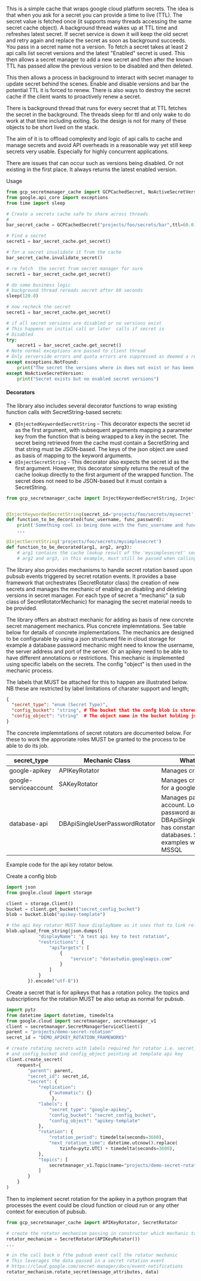 This is a simple cache that wraps google cloud platform secrets.
The idea is that when you ask for a secret you can provide a time to live (TTL).
The secret value is fetched once (it supports many threads accessing the same secret cache object). A background thread wakes up at TTL time and refreshes latest secret. If secret service is down it will keep the old secret and retry again and replace the secret as soon as background succeeds.
You pass in a secret name not a version. To fetch a secret takes at least 2 api calls list secret versions and the latest "Enabled" secret is used. This then allows a secret manager to add a new secret and then after the known TTL has passed allow the previous version to be disabled and then deleted.

This then allows a process in background to interact with secret manager to update secret behind the scenes. Enable and disable versions and bar the potential TTL it is forced to renew.
There is also ways to destroy the secret cache if the client wants to proactively renew a secret.

There is background thread that runs for every secret that at TTL fetches the secret in the background. The threads sleep for ttl and only wake to do work at that time including exiting. So the design is not for many of these objects to be short lived on the stack.

The aim of it is to offload complexity and logic of api calls to cache and manage secrets and avoid API overheads in a reasonable way yet still keep secrets very usable. Especially for highly concurrent applications.

There are issues that can occur such as versions being disabled. Or not existing in the first place. It always returns the latest enabled version.

Usage
```python
from gcp_secretmanager_cache import GCPCachedSecret, NoActiveSecretVersion
from google.api_core import exceptions
from time import sleep

# Create a secrets cache safe to share across threads 
# 
bar_secret_cache = GCPCachedSecret("projects/foo/secrets/bar",ttl=60.0)

# Find a secret 
secret1 = bar_secret_cache.get_secret()

# for a secret invalidate it from the cache
bar_secret_cache.invalidate_secret()

# re fetch  the secret from secret manager for sure
secret1 = bar_secret_cache.get_secret()

# do some business logic
# background thread rereads secret after 60 seconds
sleep(120.0)

# now recheck the secret
secret1 = bar_secret_cache.get_secret()

# if all secret versions are disabled or no versions exist
# This happens on initial call or later  calls if secret is
# Disabled
try:
    secret1 = bar_secret_cache.get_secret()
# Note normal exceptions are passed to client thread
# Only serverside errors and quota errors are suppressed as deemed a retry may resolve these
except exceptions.NotFound:
    print("The secret the versions where in does not exist or has been deleted")
except NoActiveSecretVersion:
    print("Secret exists but no enabled secret versions")


```

#### Decorators
The library also includes several decorator functions to wrap existing function calls with SecretString-based secrets:
* `@InjectedKeywordedSecretString` - This decorator expects the secret id  as the first argument, with subsequent arguments mapping a parameter key from the function that is being wrapped to a key in the secret.  The secret being retrieved from the cache must contain a SecretString and that string must be JSON-based. The keys of the json object are used as basis of mapping to the keyword arguments.
* `@InjectSecretString` - This decorator also expects the secret id as the first argument.  However, this decorator simply returns the result of the cache lookup directly to the first argument of the wrapped function.  The secret does not need to be JSON-based but it must contain a SecretString.
```python
from gcp_secretmanager_cache import InjectKeywordedSecretString, InjectSecretString


@InjectKeywordedSecretString(secret_id='projects/foo/secrets/mysecret', func_username='username', func_password='password')
def function_to_be_decorated(func_username, func_password):
    print('Something cool is being done with the func_username and func_password arguments here')
    ...

@InjectSecretString('projects/foo/secrets/mysimplesecret')
def function_to_be_decorated(arg1, arg2, arg3):
    # arg1 contains the cache lookup result of the 'mysimplesecret' secret.
    # arg2 and arg3, in this example, must still be passed when calling function_to_be_decorated().
```
The library also provides mechanisms to handle secret rotation based upon pubsub events triggered by secret rotation events.
It provides a base framework that orchestrates (SecretRotator class) the creation of new secrets and manages the mechanic of enabling an disabling and deleting versions in secret manager. For each type of secret a "mechanic" (a sub class of SecretRotatorMechanic) for managing the secret material needs to be provided.

The library offers an abstract mechanic for adding as basis of new concrete secret management mechanics. Plus concrete implemntations. See table below for details of concrete implementations. The mechanics are designed to be configurable by using a json structured file in cloud storage for example a database password mechanic might need to know the username, the server address and port of the server. Or an apikey need to be able to have different annotations or restrictions. This mechanic is implemented using specific labels on the secrets. The config "object" is then used in the mechanic process.

The labels that MUST be attached for this to happen are illustrated below. NB these are restricted by label limitations of charater support and length;
```json
{
  "secret_type": "enum (Secret Type)",
  "config_bucket": "string", # The bucket that the confg blob is stored in
  "config_object": "string"  # The object name in the bucket holding json utf-8 encoded config        
}
```
The concrete implemntations of secret rotators are documented below. For these to work the approriate roles MUST be granted to the process to be able to do its job.

|secret_type|Mechanic Class| What it manages the secret of                                                                                                                                                                                                                                                     |
|-----------|--------------|-----------------------------------------------------------------------------------------------------------------------------------------------------------------------------------------------------------------------------------------------------------------------------------|
|google-apikey|APIKeyRotator| Manages creation of new google api keys                                                                                                                                                                                                                                           |
|google-serviceaccount|SAKeyRotator| Manages creation of service account keys for a google servce accounts                                                                                                                                                                                                             |
|database-api|DBApiSingleUserPasswordRotator| Manages password rotation of a single user account. Logs in as that user changes password and updates secret. The class DBApiSingleUserPasswordRotatorConstants has constants for various popular databases. See tests in source code for examples with Postgres, MySQL and MSSQL |

Example code for the api key rotator below.

Create a config blob
```python
import json
from google.cloud import storage

client = storage.Client()
bucket = client.get_bucket("secret_config_bucket")
blob = bucket.blob("apikey-template")

# the api key rotator MUST have displayName as it uses that to link related apikeys
blob.upload_from_string(json.dumps({
            "displayName": "A test api key to test rotation",
            "restrictions": {
                "apiTargets": [
                    {
                        "service": "datastudio.googleapis.com"
                    }
                ]
            }
        }).encode("utf-8"))
```

Create a secret that is for apikeys that has a rotation policy. the topics and subscriptions for the rotation MUST be also setup as normal for pubsub.

```python
import pytz
from datetime import datetime, timedelta
from google.cloud import secretmanager, secretmanager_v1
client = secretmanager.SecretManagerServiceClient()
parent = "projects/demo-secret-rotation"
secret_id = "DEMO_APIKEY_ROTATION_FRAMEWORKS"

# create rotating secrets with labels required for rotator i.e. secret_type
# and config_bucket and config_object pointing at template api key
client.create_secret(
    request={
        "parent": parent,
        "secret_id": secret_id,
        "secret": {
            "replication":
                {"automatic": {}
                 },
            "labels": {
                "secret_type": "google-apikey",
                "config_bucket": "secret_config_bucket",
                "config_object": "apikey-template"
            },
            "rotation": {
                "rotation_period": timedelta(seconds=3600),
                "next_rotation_time": datetime.utcnow().replace(
                    tzinfo=pytz.UTC) + timedelta(seconds=3600),
            },
            "topics": [
                secretmanager_v1.Topic(name="projects/demo-secret-rotation/topics/secretrotate")
            ]
        }
    }
)
```
Then to implement secret rotation for the apikey in a python program that processes the event could be cloud function or cloud run or any other context for execution of pubsub.
```python
from gcp_secretmanager_cache import APIKeyRotator, SecretRotator

# create the rotator mechanism passing in constructor which mechanic to use
rotator_mechanism = SecretRotator(APIKeyRotator())
...

# in the call back o fthe pubsub event call the rotator mechanic
# This leverages the data passed in a secret rotation event
# https://cloud.google.com/secret-manager/docs/event-notifications
rotator_mechanism.rotate_secret(message_attributes, data)
```




